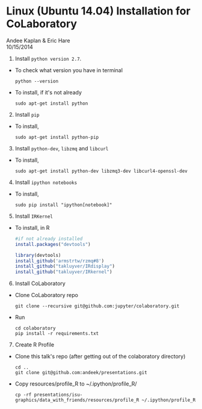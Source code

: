 # Linux (Ubuntu 14.04) Installation for CoLaboratory
Andee Kaplan & Eric Hare  
10/15/2014  

1. Install `python version 2.7`.
  - To check what version you have in terminal 
  
    ```
    python --version
    ```
  - To install, if it's not already
  
    ```
    sudo apt-get install python
    ```
2. Install `pip`
  - To install,
 
    ```
    sudo apt-get install python-pip
    ```
3. Install `python-dev`, `libzmq` and `libcurl`
  - To install,
  
    ```
    sudo apt-get install python-dev libzmq3-dev libcurl4-openssl-dev
    ```
4. Install `ipython notebooks`
  - To install,
  
    ```
    sudo pip install "ipython[notebook]"
    ```
    
5. Install `IRKernel`
  - To install, in R
  
    
    ```r
    #if not already installed
    install.packages("devtools")
    
    library(devtools)
    install_github('armstrtw/rzmq#8')
    install_github("takluyver/IRdisplay")
    install_github("takluyver/IRkernel")
    ```
6. Install CoLaboratory    
  - Clone CoLaboratory repo
 
    ```
    git clone --recursive git@github.com:jupyter/colaboratory.git
    ```
  - Run
    
    ```
    cd colaboratory
    pip install -r requirements.txt
    ```
7. Create R Profile
  - Clone this talk's repo (after getting out of the colaboratory directory)
    
    ```
    cd ..
    git clone git@github.com:andeek/presentations.git
    ```
  - Copy resources/profile_R to ~/.ipython/profile_R/
    
    ```
    cp -rf presentations/isu-graphics/data_with_friends/resources/profile_R ~/.ipython/profile_R
    ```
